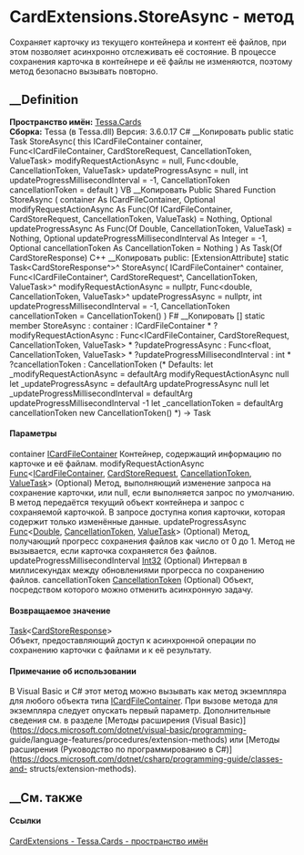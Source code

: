 # CardExtensions.StoreAsync - метод
Сохраняет карточку из текущего контейнера и контент её файлов, при этом
позволяет асинхронно отслеживать её состояние. В процессе сохранения карточка
в контейнере и её файлы не изменяются, поэтому метод безопасно вызывать
повторно.
## __Definition
 **Пространство имён:** [Tessa.Cards](N_Tessa_Cards.htm)  
 **Сборка:** Tessa (в Tessa.dll) Версия: 3.6.0.17
C# __Копировать
     public static Task<CardStoreResponse> StoreAsync(
    	this ICardFileContainer container,
    	Func<ICardFileContainer, CardStoreRequest, CancellationToken, ValueTask> modifyRequestActionAsync = null,
    	Func<double, CancellationToken, ValueTask> updateProgressAsync = null,
    	int updateProgressMillisecondInterval = -1,
    	CancellationToken cancellationToken = default
    )
VB __Копировать
    <ExtensionAttribute>
    Public Shared Function StoreAsync ( 
    	container As ICardFileContainer,
    	Optional modifyRequestActionAsync As Func(Of ICardFileContainer, CardStoreRequest, CancellationToken, ValueTask) = Nothing,
    	Optional updateProgressAsync As Func(Of Double, CancellationToken, ValueTask) = Nothing,
    	Optional updateProgressMillisecondInterval As Integer = -1,
    	Optional cancellationToken As CancellationToken = Nothing
    ) As Task(Of CardStoreResponse)
C++ __Копировать
     public:
    [ExtensionAttribute]
    static Task<CardStoreResponse^>^ StoreAsync(
    	ICardFileContainer^ container, 
    	Func<ICardFileContainer^, CardStoreRequest^, CancellationToken, ValueTask>^ modifyRequestActionAsync = nullptr, 
    	Func<double, CancellationToken, ValueTask>^ updateProgressAsync = nullptr, 
    	int updateProgressMillisecondInterval = -1, 
    	CancellationToken cancellationToken = CancellationToken()
    )
F# __Копировать
     [<ExtensionAttribute>]
    static member StoreAsync : 
            container : ICardFileContainer * 
            ?modifyRequestActionAsync : Func<ICardFileContainer, CardStoreRequest, CancellationToken, ValueTask> * 
            ?updateProgressAsync : Func<float, CancellationToken, ValueTask> * 
            ?updateProgressMillisecondInterval : int * 
            ?cancellationToken : CancellationToken 
    (* Defaults:
            let _modifyRequestActionAsync = defaultArg modifyRequestActionAsync null
            let _updateProgressAsync = defaultArg updateProgressAsync null
            let _updateProgressMillisecondInterval = defaultArg updateProgressMillisecondInterval -1
            let _cancellationToken = defaultArg cancellationToken new CancellationToken()
    *)
    -> Task<CardStoreResponse> 
#### Параметры
container [ICardFileContainer](T_Tessa_Cards_ICardFileContainer.htm)
    Контейнер, содержащий информацию по карточке и её файлам.
modifyRequestActionAsync
[Func](https://learn.microsoft.com/dotnet/api/system.func-4)<[ICardFileContainer](T_Tessa_Cards_ICardFileContainer.htm),
[CardStoreRequest](T_Tessa_Cards_CardStoreRequest.htm),
[CancellationToken](https://learn.microsoft.com/dotnet/api/system.threading.cancellationtoken),
[ValueTask](https://learn.microsoft.com/dotnet/api/system.threading.tasks.valuetask)>
(Optional)
     Метод, выполняющий изменение запроса на сохранение карточки, или null, если выполняется запрос по умолчанию. В метод передаётся текущий объект контейнера и запрос с сохраняемой карточкой. В запросе доступна копия карточки, которая содержит только изменённые данные. 
updateProgressAsync
[Func](https://learn.microsoft.com/dotnet/api/system.func-3)<[Double](https://learn.microsoft.com/dotnet/api/system.double),
[CancellationToken](https://learn.microsoft.com/dotnet/api/system.threading.cancellationtoken),
[ValueTask](https://learn.microsoft.com/dotnet/api/system.threading.tasks.valuetask)>
(Optional)
     Метод, получающий прогресс сохранения файлов как число от 0 до 1. Метод не вызывается, если карточка сохраняется без файлов. 
updateProgressMillisecondInterval
[Int32](https://learn.microsoft.com/dotnet/api/system.int32) (Optional)
     Интервал в миллисекундах между обновлениями прогресса по сохранению файлов. 
cancellationToken
[CancellationToken](https://learn.microsoft.com/dotnet/api/system.threading.cancellationtoken)
(Optional)
    Объект, посредством которого можно отменить асинхронную задачу.
#### Возвращаемое значение
[Task](https://learn.microsoft.com/dotnet/api/system.threading.tasks.task-1)<[CardStoreResponse](T_Tessa_Cards_CardStoreResponse.htm)>  
Объект, предоставляющий доступ к асинхронной операции по сохранению карточки с
файлами и к её результату.
#### Примечание об использовании
В Visual Basic и C# этот метод можно вызывать как метод экземпляра для любого
объекта типа [ICardFileContainer](T_Tessa_Cards_ICardFileContainer.htm). При
вызове метода для экземпляра следует опускать первый параметр. Дополнительные
сведения см. в разделе [Методы расширения (Visual
Basic)](https://docs.microsoft.com/dotnet/visual-basic/programming-
guide/language-features/procedures/extension-methods) или [Методы расширения
(Руководство по программированию в
C#)](https://docs.microsoft.com/dotnet/csharp/programming-guide/classes-and-
structs/extension-methods).
##  __См. также
#### Ссылки
[CardExtensions - ](T_Tessa_Cards_CardExtensions.htm)
[Tessa.Cards - пространство имён](N_Tessa_Cards.htm)
